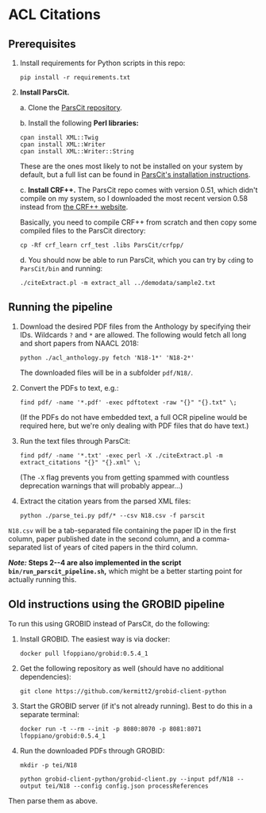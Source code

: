 # ACL Citations

## Prerequisites

1. Install requirements for Python scripts in this repo:

   `pip install -r requirements.txt`

2. **Install ParsCit.**

   a. Clone the [ParsCit repository](https://github.com/knmnyn/ParsCit).

   b. Install the following **Perl libraries:**

      ```
      cpan install XML::Twig
      cpan install XML::Writer
      cpan install XML::Writer::String
      ```

      These are the ones most likely to not be installed on your system by
      default, but a full list can be found in [ParsCit's installation
      instructions](https://github.com/knmnyn/ParsCit/blob/master/INSTALL).

   c. **Install CRF++.** The ParsCit repo comes with version 0.51, which didn't
      compile on my system, so I downloaded the most recent version 0.58 instead
      from [the CRF++ website](https://taku910.github.io/crfpp/).

      Basically, you need to compile CRF++ from scratch and then copy some
      compiled files to the ParsCit directory:

      `cp -Rf crf_learn crf_test .libs ParsCit/crfpp/`

   d. You should now be able to run ParsCit, which you can try by `cd`ing to
      `ParsCit/bin` and running:

      `./citeExtract.pl -m extract_all ../demodata/sample2.txt`


## Running the pipeline

1. Download the desired PDF files from the Anthology by specifying their IDs.
   Wildcards `?` and `*` are allowed.  The following would fetch all long and
   short papers from NAACL 2018:

   `python ./acl_anthology.py fetch 'N18-1*' 'N18-2*'`

   The downloaded files will be in a subfolder `pdf/N18/`.

2. Convert the PDFs to text, e.g.:

   `find pdf/ -name '*.pdf' -exec pdftotext -raw "{}" "{}.txt" \;`

   (If the PDFs do not have embedded text, a full OCR pipeline would be required
   here, but we're only dealing with PDF files that do have text.)

3. Run the text files through ParsCit:

   `find pdf/ -name '*.txt' -exec perl -X ./citeExtract.pl -m extract_citations "{}" "{}.xml" \;`

   (The `-X` flag prevents you from getting spammed with countless deprecation
   warnings that will probably appear...)

4. Extract the citation years from the parsed XML files:

   `python ./parse_tei.py pdf/* --csv N18.csv -f parscit`

`N18.csv` will be a tab-separated file containing the paper ID in the first
column, paper published date in the second column, and a comma-separated list of
years of cited papers in the third column.

**_Note:_ Steps 2--4 are also implemented in the script
`bin/run_parscit_pipeline.sh`,** which might be a better starting point for
actually running this.


## Old instructions using the GROBID pipeline

To run this using GROBID instead of ParsCit, do the following:

1. Install GROBID.  The easiest way is via docker:

   `docker pull lfoppiano/grobid:0.5.4_1`

2. Get the following repository as well (should have no additional dependencies):

   `git clone https://github.com/kermitt2/grobid-client-python`

3. Start the GROBID server (if it's not already running).  Best to do this in a
   separate terminal:

   `docker run -t --rm --init -p 8080:8070 -p 8081:8071 lfoppiano/grobid:0.5.4_1`

4. Run the downloaded PDFs through GROBID:

   `mkdir -p tei/N18`

   `python grobid-client-python/grobid-client.py --input pdf/N18 --output tei/N18 --config config.json processReferences`

Then parse them as above.
